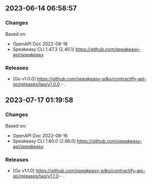 

## 2023-06-14 06:58:57
### Changes
Based on:
- OpenAPI Doc 2022-08-16 
- Speakeasy CLI 1.47.3 (2.40.1) https://github.com/speakeasy-api/speakeasy
### Releases
- [Go v1.0.0] https://github.com/speakeasy-sdks/contractify-api-go/releases/tag/v1.0.0 - .

## 2023-07-17 01:19:58
### Changes
Based on:
- OpenAPI Doc 2022-08-16 
- Speakeasy CLI 1.60.0 (2.66.0) https://github.com/speakeasy-api/speakeasy
### Releases
- [Go v1.1.0] https://github.com/speakeasy-sdks/contractify-api-go/releases/tag/v1.1.0 - .